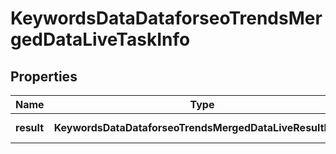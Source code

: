 # KeywordsDataDataforseoTrendsMergedDataLiveTaskInfo

## Properties

| Name | Type | Description | Notes |
|------------ | ------------- | ------------- | -------------|
**result** | **KeywordsDataDataforseoTrendsMergedDataLiveResultInfo[]** | array of results |[optional]|